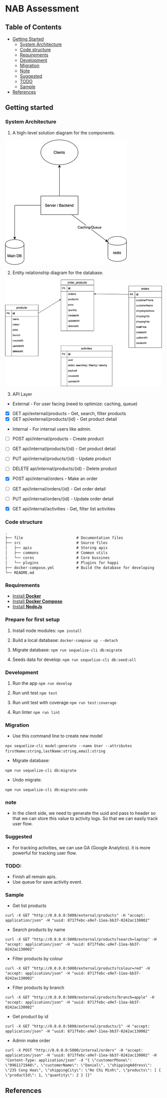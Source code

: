 # NAB Assessment

## Table of Contents

<!-- START doctoc generated TOC please keep comment here to allow auto update -->
<!-- DON'T EDIT THIS SECTION, INSTEAD RE-RUN doctoc TO UPDATE -->

- [Getting Started](#getting-started)
  - [System Architecture](#system-architecture)
  - [Code structure](#code-structure)
  - [Requirements](#requirements)
  - [Development](#development)
  - [Migration](#Migration)
  - [Note](#note)
  - [Suggested](#Suggested)
  - [TODO](#TODO)
  - [Sample](#sample)
- [References](#references)

<!-- END doctoc generated TOC please keep comment here to allow auto update -->

## Getting started

### System Architecture
1. A high-level solution diagram for the components.

![High-level solution diagram](./files/high-level_solution.png)

2. Entity relationship diagram for the database.

![Entity relationship diagram](./files/database.png)

3. API Layer

* External - For user facing (need to optimize: caching, queue)
- [x] GET api/external/products - Get, search, filter products
- [x] GET api/external/products/{id} - Get product detail

* Internal - For internal users like admin.
- [ ] POST api/internal/products - Create product
- [ ] GET api/internal/products/{id} - Get product detail
- [ ] PUT api/internal/products/{id} - Update product
- [ ] DELETE api/internal/products/{id} - Delete product
- [x] POST api/internal/orders - Make an order
- [ ] GET api/internal/orders/{id} - Get order detail
- [ ] PUT api/internal/orders/{id} - Update order detail
- [x] GET api/internal/activities - Get, filter list activities


### Code structure
    .
    ├── file                        # Documentation files
    ├── src                         # Source files
    │   ├── apis                    # Storing apis
    │   ├── commons                 # Common utils
    │   └── cores                   # Core bussines
    │   └── plugins                 # Plugins for happi
    ├── docker-compose.yml          # Build the database for developing
    └── README.md

### Requirements

- [Install **Docker**](https://docs.docker.com/install/)
- [Install **Docker Compose**](https://docs.docker.com/compose/install/)
- [Install **NodeJs**](https://nodejs.org/en/download/)

### Prepare for first setup

1. Install node modules: `npm install`

2. Build a local database: `docker-compose up --detach`

3. Migrate database: `npm run sequelize-cli db:migrate`

4. Seeds data for develop: `npm run sequelize-cli db:seed:all`

### Development

1. Run the app `npm run develop`

2. Run unit test `npm test`

3. Run unit test with coverage `npm run test:coverage`

4. Run linter `npm run lint`

### Migration
- Use this command line to create new model

`npx sequelize-cli model:generate --name User --attributes firstName:string,lastName:string,email:string`

- Migrate database:

`npm run sequelize-cli db:migrate`

- Undo migrate:

`npm run sequelize-cli db:migrate:undo`

### note
- In the client side, we need to generate the uuid and pass to header so that we can store this value to activity logs. So that we can easily track user flow.  

### Suggested
- For tracking activities, we can use GA (Google Analytics). it is more powerful for tracking user flow.

### TODO:
- Finish all remain apis.
- Use queue for save activity event.

### Sample
- Get list products
```
curl -X GET "http://0.0.0.0:5000/external/products" -H "accept: application/json" -H "uuid: 8717febc-a9e7-11ea-bb37-0242ac130002"
```

- Search products by name
```
curl -X GET "http://0.0.0.0:5000/external/products?search=laptop" -H "accept: application/json" -H "uuid: 8717febc-a9e7-11ea-bb37-0242ac130002"
```

- Filter products by colour
```
curl -X GET "http://0.0.0.0:5000/external/products?colour=red" -H "accept: application/json" -H "uuid: 8717febc-a9e7-11ea-bb37-0242ac130002"
```

- Filter products by branch
```
curl -X GET "http://0.0.0.0:5000/external/products?branch=apple" -H "accept: application/json" -H "uuid: 8717febc-a9e7-11ea-bb37-0242ac130002"
```

- Get product by id
```
curl -X GET "http://0.0.0.0:5000/external/products/1" -H "accept: application/json" -H "uuid: 8717febc-a9e7-11ea-bb37-0242ac130002"
```

- Admin make order
```
curl -X POST "http://0.0.0.0:5000/internal/orders" -H "accept: application/json" -H "uuid: 8717febc-a9e7-11ea-bb37-0242ac130002" -H "Content-Type: application/json" -d "{ \"customerPhone\": \"0961171948\", \"customerName\": \"Daniel\", \"shippingAddress\": \"235 Cong Hoa\", \"shippingCity\": \"Ho Chi Minh\", \"products\": [ { \"productId\": 1, \"quantity\": 2 } ]}"
```
## References
